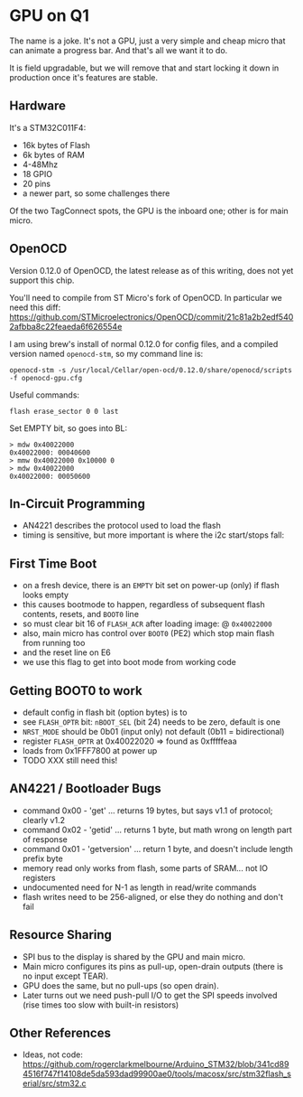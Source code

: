 # GPU on Q1

The name is a joke. It's not a GPU, just a very simple and cheap micro that can
animate a progress bar. And that's all we want it to do.

It is field upgradable, but we will remove that and start locking it down in 
production once it's features are stable.


## Hardware

It's a STM32C011F4:

- 16k bytes of Flash
- 6k bytes of RAM
- 4-48Mhz
- 18 GPIO
- 20 pins
- a newer part, so some challenges there

Of the two TagConnect spots, the GPU is the inboard one; other is for main micro.

## OpenOCD

Version 0.12.0 of OpenOCD, the latest release as of this writing, does not yet support this chip.

You'll need to compile from ST Micro's fork of OpenOCD. In particular we need
this diff:
<https://github.com/STMicroelectronics/OpenOCD/commit/21c81a2b2edf5402afbba8c22feaeda6f626554e>

I am using brew's install of normal 0.12.0 for config files, and
a compiled version named `openocd-stm`, so my command line is:

    openocd-stm -s /usr/local/Cellar/open-ocd/0.12.0/share/openocd/scripts -f openocd-gpu.cfg

Useful commands:

    flash erase_sector 0 0 last

Set EMPTY bit, so goes into BL:

    > mdw 0x40022000
    0x40022000: 00040600 
    > mmw 0x40022000 0x10000 0
    > mdw 0x40022000          
    0x40022000: 00050600 



## In-Circuit Programming

- AN4221 describes the protocol used to load the flash
- timing is sensitive, but more important is where the i2c start/stops fall:

## First Time Boot

- on a fresh device, there is an `EMPTY` bit set on power-up (only) if flash looks empty
- this causes bootmode to happen, regardless of subsequent flash contents, resets, and `BOOT0` line
- so must clear bit 16 of `FLASH_ACR` after loading image: @ `0x40022000`
- also, main micro has control over `BOOT0` (PE2) which stop main flash from running too
- and the reset line on E6
- we use this flag to get into boot mode from working code

## Getting BOOT0 to work

- default config in flash bit (option bytes) is to 
- see `FLASH_OPTR` bit: `nBOOT_SEL` (bit 24) needs to be zero, default is one
- `NRST_MODE` should be 0b01 (input only) not default (0b11 = bidirectional)
- register `FLASH_OPTR` at 0x40022020 => found as 0xfffffeaa
- loads from 0x1FFF7800 at power up
- TODO XXX still need this!

## AN4221 / Bootloader Bugs

- command 0x00 - 'get' ... returns 19 bytes, but says v1.1 of protocol; clearly v1.2
- command 0x02 - 'getid' ... returns 1 byte, but math wrong on length part of response
- command 0x01 - 'getversion' ... return 1 byte, and doesn't include length prefix byte
- memory read only works from flash, some parts of SRAM... not IO registers
- undocumented need for N-1 as length in read/write commands
- flash writes need to be 256-aligned, or else they do nothing and don't fail

## Resource Sharing

- SPI bus to the display is shared by the GPU and main micro.
- Main micro configures its pins as pull-up, open-drain outputs (there is no input except TEAR).
- GPU does the same, but no pull-ups (so open drain).
- Later turns out we need push-pull I/O to get the SPI speeds involved (rise times too slow
  with built-in resistors)

## Other References

- Ideas, not code: <https://github.com/rogerclarkmelbourne/Arduino_STM32/blob/341cd894516f747f14108de5da593dad99900ae0/tools/macosx/src/stm32flash_serial/src/stm32.c>





